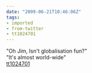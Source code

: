 ```yaml
---
date: "2009-06-21T10:46:06Z"
tags:
- imported
- from-twitter
- tt1024701
---
```

"Oh Jim, Isn't globalisation fun?"\
"It's almost world-wide"\
[tt1024701](/tags/tt1024701)
